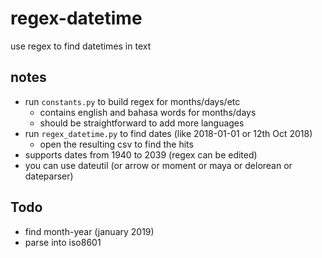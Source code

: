 # regex-datetime
use regex to find datetimes in text

## notes
-   run `constants.py` to build regex for months/days/etc
    -   contains english and bahasa words for months/days
    -   should be straightforward to add more languages
-   run `regex_datetime.py` to find dates (like 2018-01-01 or 12th Oct 2018)
    -   open the resulting csv to find the hits
-   supports dates from 1940 to 2039 (regex can be edited)
-   you can use dateutil (or arrow or moment or maya or delorean or dateparser)


## Todo
-   find month-year (january 2019)
-   parse into iso8601